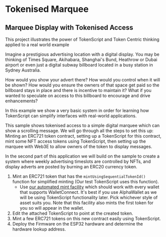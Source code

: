 # Tokenised Marquee
## Marquee Display with Tokenised Access

This project illustrates the power of TokenScript and Token Centric thinking applied to a real world example

Imagine a prestigious advertising location with a digital display. You may be thinking of Times Square, Akihabara, Shanghai's Bund, Heathrow or Dubai airport or even just a digital subway billboard located in a busy station in Sydney Australia.

How would you show your advert there? How would you control when it will be shown? How would you ensure the owners of that space get paid so the billboard stays in place and there is incentive to maintain it? What if you wanted to speculate on access to this billboard to encourage and drive enhancements?

In this example we show a very basic system in order for learning how TokenScript can simplify interfaces with real-world applications.

This sample shows tokenised access to a simple digital marquee which can show a scrolling message. We will go through all the steps to set this up: Minting an ERC721 token contract, setting up a TokenScript for this contract, mint some NFT access tokens using TokenScript, then setting up the marquee with Web3E to allow owners of the token to display messages. 

In the second part of this application we will build on the sample to create a system where weekly advertising timeslots are controlled by NFTs, and display adverts are posted by burning an ERC20 currency token.

1. Mint an ERC721 token that has the ```mintUsingSequentialTokenId()``` function for simplified minting (Our test TokenScript uses this function).
   - Use [our automated mint facility](https://jamessmartcell.github.io/) which should work with every wallet that supports WalletConnect. It's best if you use AlphaWallet as we will be using TokenScript functionality later. Pick whichever style of asset suits you. Note that this facility also mints the first token for you so will appear in the wallet.
3. Edit the attached TokenScript to point at the created token.
4. Mint a few ERC721 tokens on this new contract easily using TokenScript.
5. Deploy the Firmware on the ESP32 hardware and determine the hardware lookup address.
